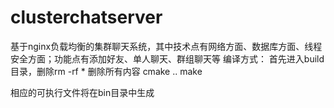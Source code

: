 # clusterchatserver
基于nginx负载均衡的集群聊天系统，其中技术点有网络方面、数据库方面、线程安全方面；功能点有添加好友、单人聊天、群组聊天等
编译方式：
首先进入build目录，删除rm -rf * 删除所有内容
cmake ..
make

相应的可执行文件将在bin目录中生成
